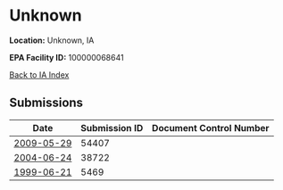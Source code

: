 # Unknown

**Location:** Unknown, IA

**EPA Facility ID:** 100000068641

[Back to IA Index](../../index.md)

## Submissions

| Date | Submission ID | Document Control Number |
|------|--------------|-------------------------|
| [2009-05-29](submissions/54407.md) | 54407 |  |
| [2004-06-24](submissions/38722.md) | 38722 |  |
| [1999-06-21](submissions/5469.md) | 5469 |  |
